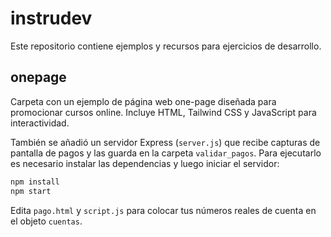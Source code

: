 # instrudev

Este repositorio contiene ejemplos y recursos para ejercicios de desarrollo.

## onepage

Carpeta con un ejemplo de página web one-page diseñada para promocionar cursos online. Incluye HTML, Tailwind CSS y JavaScript para interactividad.

También se añadió un servidor Express (`server.js`) que recibe capturas de pantalla de pagos y las guarda en la carpeta `validar_pagos`. Para ejecutarlo es necesario instalar las dependencias y luego iniciar el servidor:

```bash
npm install
npm start
```

Edita `pago.html` y `script.js` para colocar tus números reales de cuenta en el objeto `cuentas`.
